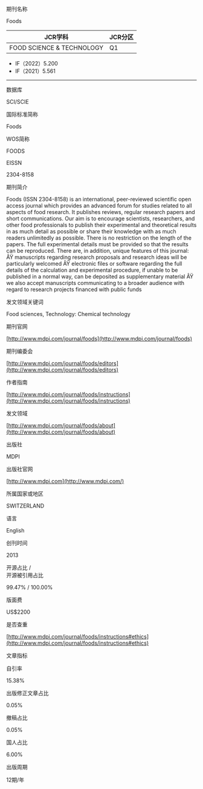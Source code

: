 期刊名称

Foods

| JCR学科 | JCR分区 |
| ---- | ---- |
| FOOD SCIENCE & TECHNOLOGY | Q1 |
- IF（2022）5.200
- IF（2021）5.561
---
数据库

SCI/SCIE

国际标准简称

Foods

WOS简称

FOODS

EISSN

2304-8158

期刊简介

Foods (ISSN 2304-8158) is an international, peer-reviewed scientific open access journal which provides an advanced forum for studies related to all aspects of food research. It publishes reviews, regular research papers and short communications. Our aim is to encourage scientists, researchers, and other food professionals to publish their experimental and theoretical results in as much detail as possible or share their knowledge with as much readers unlimitedly as possible. There is no restriction on the length of the papers. The full experimental details must be provided so that the results can be reproduced. There are, in addition, unique features of this journal: ÂŸ manuscripts regarding research proposals and research ideas will be particularly welcomed ÂŸ electronic files or software regarding the full details of the calculation and experimental procedure, if unable to be published in a normal way, can be deposited as supplementary material ÂŸ we also accept manuscripts communicating to a broader audience with regard to research projects financed with public funds

发文领域关键词

Food sciences, Technology: Chemical technology

期刊官网

[http://www.mdpi.com/journal/foods](http://www.mdpi.com/journal/foods)

期刊编委会

[http://www.mdpi.com/journal/foods/editors](http://www.mdpi.com/journal/foods/editors)

作者指南

[http://www.mdpi.com/journal/foods/instructions](http://www.mdpi.com/journal/foods/instructions)

发文领域

[http://www.mdpi.com/journal/foods/about](http://www.mdpi.com/journal/foods/about)

出版社

MDPI

出版社官网

[http://www.mdpi.com](http://www.mdpi.com/)

所属国家或地区

SWITZERLAND

语言

English

创刊时间

2013

开源占比 /  
开源被引用占比

99.47% / 100.00%

版面费

US$2200

是否查重

[http://www.mdpi.com/journal/foods/instructions#ethics](http://www.mdpi.com/journal/foods/instructions#ethics)

文章指标

自引率

15.38%

出版修正文章占比

0.05%

撤稿占比

0.05%

国人占比

6.00%

出版周期

12期/年
